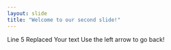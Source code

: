 ```yaml
---
layout: slide
title: "Welcome to our second slide!"
---
```


Line 5 Replaced
Your text
Use the left arrow to go back!
